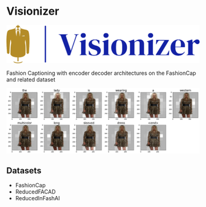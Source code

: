 # Visionizer

<p align="center">
  <img width="600" src="images/logo.png">
</p>

Fashion Captioning with encoder decoder architectures on the FashionCap and related dataset  

<p align="center">
  <img width="600" src="images/infashai_lstm.png">
</p>

 
## Datasets

* FashionCap
* ReducedFACAD
* ReducedInFashAI
